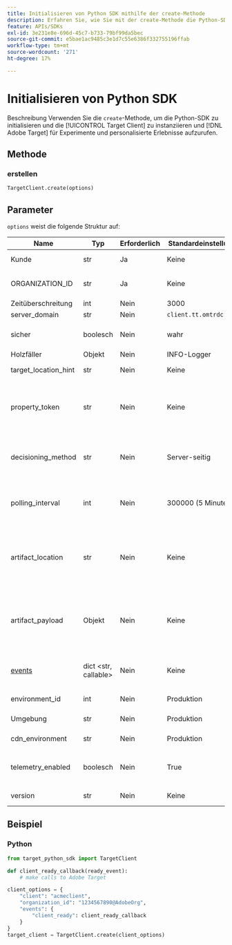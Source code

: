 ```yaml
---
title: Initialisieren von Python SDK mithilfe der create-Methode
description: Erfahren Sie, wie Sie mit der create-Methode die Python-SDK initialisieren und die [!UICONTROL TargetClient] instanziieren können, um  [!DNL Adobe Target]  Experimente und personalisierte Erlebnisse aufzurufen.
feature: APIs/SDKs
exl-id: 3e231e8e-696d-45c7-b733-79bf99da5bec
source-git-commit: e5bae1ac9485c3e1d7c55e6386f332755196ffab
workflow-type: tm+mt
source-wordcount: '271'
ht-degree: 17%

---
```


# Initialisieren von Python SDK

Beschreibung
Verwenden Sie die `create`-Methode, um die Python-SDK zu initialisieren und die [!UICONTROL Target Client] zu instanziieren und [!DNL Adobe Target] für Experimente und personalisierte Erlebnisse aufzurufen.

## Methode

### erstellen

```python {line-numbers="true"}
TargetClient.create(options)
```

## Parameter

`options` weist die folgende Struktur auf:

| Name | Typ | Erforderlich | Standardeinstellung | Beschreibung |
| --- | --- | --- | --- | --- |
| Kunde | str | Ja | Keine | [!UICONTROL Adobe Target client ID] |
| ORGANIZATION_ID | str | Ja | Keine | [!UICONTROL Experience Cloud Organization ID] |
| Zeitüberschreitung | int | Nein | 3000 | Timeout in Millisekunden |
| server_domain | str | Nein | `client.tt.omtrdc.net` |  | Überschreibt den Standard-Host-Namen |
| sicher | boolesch | Nein | wahr | Einstellung zur Durchsetzung des HTTP-Schemas |
| Holzfäller | Objekt | Nein | INFO-Logger |  | Ersetzt den standardmäßigen INFO-Logger |
| target_location_hint | str | Nein | Keine | [!DNL Target] Standorthinweis |
| property_token | str | Nein | Keine | [!DNL Target]-Eigenschafts-Token Wenn hier angegeben, verwenden alle get_offers-Aufrufe diesen Wert. |
| decisioning_method | str | Nein | Server-seitig | Bestimmt, welche Entscheidungsmethode verwendet werden soll ([geräteintern](/help/dev/implement/server-side/sdk-guides/on-device-decisioning/overview.md) Server-seitig, hybrid) |
| polling_interval | int | Nein | 300000 (5 Minuten) | Abrufintervall für das [Artefakt der geräteinternen Entscheidungsregel](/help/dev/implement/server-side/sdk-guides/on-device-decisioning/rule-artifact-overview.md) (in ms) |
| artifact_location | str | Nein | Keine | Eine vollständig qualifizierte URL zum [Artefakt der geräteinternen Entscheidungsregel](/help/dev/implement/server-side/sdk-guides/on-device-decisioning/rule-artifact-overview.md). Überschreibt den intern festgelegten Speicherort. |
| artifact_payload | Objekt | Nein | Keine | Die JSON-Payload des [Artefakts der geräteinternen Entscheidungsregel](/help/dev/implement/server-side/sdk-guides/on-device-decisioning/rule-artifact-overview.md). Wenn angegeben, wird sie verwendet, anstatt eine URL anzufordern. |
| [events](sdk-events.md) | dict &lt;str, callable> | Nein | Keine | Ein optionales Objekt mit Ereignisnamenschlüsseln und Rückruffunktionswerten |
| environment_id | int | Nein | Produktion | Die ID der [!DNL Target] Umgebung |
| Umgebung | str | Nein | Produktion | Der Name der [!DNL Target] |
| cdn_environment | str | Nein | Produktion | Der Name der CDN-Umgebung |
| telemetry_enabled | boolesch | Nein | True | Bei der Einstellung „False“ werden keine Telemetriedaten an [!DNL Adobe] gesendet |
| version | str | Nein | Keine | Die Versionsnummer dieser SDK |

## Beispiel

### Python

```python {line-numbers="true"}
from target_python_sdk import TargetClient

def client_ready_callback(ready_event):
    # make calls to Adobe Target

client_options = {
    "client": "acmeclient",
    "organization_id": "1234567890@AdobeOrg",
    "events": {
        "client_ready": client_ready_callback
    }
}
target_client = TargetClient.create(client_options)
```
